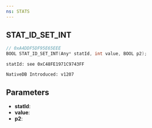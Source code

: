 ```yaml
---
ns: STATS
---
```

## STAT_ID_SET_INT

```c
// 0xA4DDF5DF95E65EEE
BOOL STAT_ID_SET_INT(Any* statId, int value, BOOL p2);
```

```
statId: see 0xC48FE1971C9743FF

NativeDB Introduced: v1207
```

## Parameters
* **statId**:
* **value**:
* **p2**:
